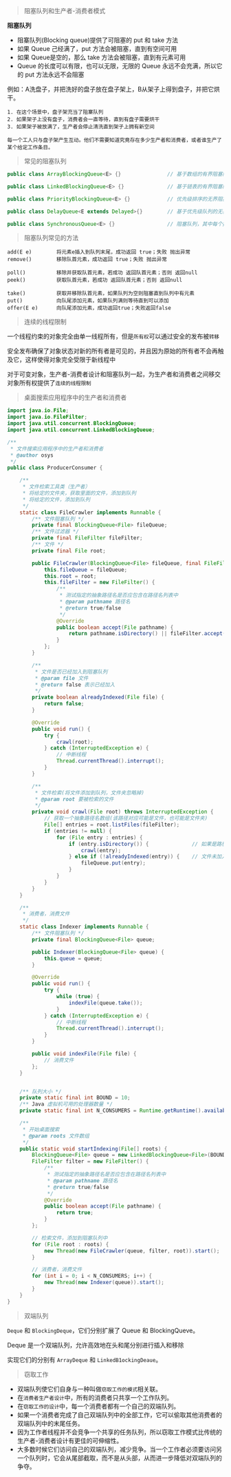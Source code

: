 > 阻塞队列和生产者-消费者模式

**阻塞队列**

* 阻寨队列(Blocking queue)提供了可阻塞的 put 和 take 方法
* 如果 Queue 己经满了，put 方法会被阻塞，直到有空间可用
* 如果 Queue是空的，那么 take 方法会被阻塞，直到有元素可用
* Queue 的长度可以有限，也可以无限，无限的 Queue 永远不会充满，所以它的 put 方法永远不会阻塞



例如：A洗盘子，并把洗好的盘子放在盘子架上，B从架子上得到盘子，并把它烘干。

```
1. 在这个场景中，盘子架充当了阻寨队列
2. 如果架子上没有盘子，消费者会一直等待，直到有盘子需要烘干
3. 如果架子被放满了，生产者会停止清洗直到架子上拥有新空间

每一个工人只与盘子架产生互动。他们不需要知道究竟存在多少生产者和消费者，或者谁生产了某个给定工作条目。
```



> 常见的阻塞队列

```java
public class ArrayBlockingQueue<E> {}				// 基于数组的有界阻塞队列

public class LinkedBlockingQueue<E> {}				// 基于链表的有界阻塞队列

public class PriorityBlockingQueue<E> {}			// 优先级排序的无界阻塞队列。元素出队列的顺序按照优先级排序

public class DelayQueue<E extends Delayed>{}		// 基于优先级队列的无界阻塞队列。队列中的元素只有到达规定的延时才能从队列中取出。

public class SynchronousQueue<E> {}					// 阻塞队列，其中每个插入操作都必须等待另一个线程的相应删除操作。
```



> 阻塞队列常见的方法

```
add(E e)		将元素e插入到队列末尾，成功返回 true；失败 抛出异常
remove()		移除队首元素，成功返回 true；失败 抛出异常

poll()			移除并获取队首元素，若成功 返回队首元素；否则 返回null
peek()			获取队首元素，若成功 返回队首元素；否则 返回null

take()			获取并移除队首元素，如果队列为空则阻塞直到队列中有元素
put()			向队尾添加元素，如果队列满则等待直到可以添加
offer(E e)		向队尾添加元素，成功返回true；失败返回false
```



> 连续的线程限制

一个线程约束的对象完全由单一线程所有，但是`所有权`可以通过安全的发布被`转移`

安全发布确保了对象状态对新的所有者是可见的，并且因为原始的所有者不会再触及它，这样使得对象完全受限于新线程中

对于可变对象，生产者-消费者设计和阻塞队列一起，为生产者和消费者之间移交对象所有权提供了`连续的线程限制`



>桌面搜索应用程序中的生产者和消费者

```java
import java.io.File;
import java.io.FileFilter;
import java.util.concurrent.BlockingQueue;
import java.util.concurrent.LinkedBlockingQueue;

/**
 * 文件搜索应用程序中的生产者和消费者
 * @author osys
 */
public class ProducerConsumer {

    /**
     * 文件检索工具类（生产者）
     * 将给定的文件夹，获取里面的文件，添加到队列
     * 将给定的文件，添加到队列
     */
    static class FileCrawler implements Runnable {
        /** 文件阻塞队列 */
        private final BlockingQueue<File> fileQueue;
        /** 文件过滤器 */
        private final FileFilter fileFilter;
        /** 文件 */
        private final File root;

        public FileCrawler(BlockingQueue<File> fileQueue, final FileFilter fileFilter, File root) {
            this.fileQueue = fileQueue;
            this.root = root;
            this.fileFilter = new FileFilter() {
                /**
                 * 测试指定的抽象路径名是否应包含在路径名列表中
                 * @param pathname 路径名
                 * @return true/false
                 */
                @Override
                public boolean accept(File pathname) {
                    return pathname.isDirectory() || fileFilter.accept(pathname);
                }
            };
        }

        /**
         * 文件是否已经加入到阻塞队列
         * @param file 文件
         * @return false 表示已经加入
         */
        private boolean alreadyIndexed(File file) {
            return false;
        }

        @Override
        public void run() {
            try {
                crawl(root);
            } catch (InterruptedException e) {
                // 中断线程
                Thread.currentThread().interrupt();
            }
        }

        /**
         * 文件检索(将文件添加到队列，文件夹忽略掉)
         * @param root 要被检索的文件
         */
        private void crawl(File root) throws InterruptedException {
            // 获取一个抽象路径名数组(该路径对应可能是文件，也可能是文件夹)
            File[] entries = root.listFiles(fileFilter);
            if (entries != null) {
                for (File entry : entries) {
                    if (entry.isDirectory()) {              // 如果是路径，继续检索
                        crawl(entry);
                    } else if (!alreadyIndexed(entry)) {    // 文件未加入队列。将文件加入阻塞队列
                        fileQueue.put(entry);
                    }
                }
            }
        }
    }

    /**
     * 消费者，消费文件
     */
    static class Indexer implements Runnable {
        /** 文件阻塞队列 */
        private final BlockingQueue<File> queue;

        public Indexer(BlockingQueue<File> queue) {
            this.queue = queue;
        }

        @Override
        public void run() {
            try {
                while (true) {
                    indexFile(queue.take());
                }
            } catch (InterruptedException e) {
                // 中断线程
                Thread.currentThread().interrupt();
            }
        }

        public void indexFile(File file) {
            // 消费文件
        };
    }


    /** 队列大小 */
    private static final int BOUND = 10;
    /** Java 虚拟机可用的处理器数量 */
    private static final int N_CONSUMERS = Runtime.getRuntime().availableProcessors();

    /**
     * 开始桌面搜索
     * @param roots 文件数组
     */
    public static void startIndexing(File[] roots) {
        BlockingQueue<File> queue = new LinkedBlockingQueue<File>(BOUND);
        FileFilter filter = new FileFilter() {
            /**
             * 测试指定的抽象路径名是否应包含在路径名列表中
             * @param pathname 路径名
             * @return true/false
             */
            @Override
            public boolean accept(File pathname) {
                return true;
            }
        };

        // 检索文件，添加到阻塞队列中
        for (File root : roots) {
            new Thread(new FileCrawler(queue, filter, root)).start();
        }

        // 消费者，消费文件
        for (int i = 0; i < N_CONSUMERS; i++) {
            new Thread(new Indexer(queue)).start();
        }
    }
}
```



> 双端队列

`Deque` 和 `BlockingDeque`，它们分别扩展了 Queue 和 BlockingQueve。

Deque 是一个双端队列，允许高效地在头和尾分别进行插入和移除

实现它们的分别有 `ArrayDeque` 和 `LinkedB1ockingDeaue`。



> 窃取工作

* 双端队列使它们自身与一种叫做`窃取工作的模式`相关联。
* 在`消费者生产者设计`中，所有的消费者只共享一个工作队列。
* 在`窃取工作的设计`中，每一个消费者都有一个自己的双端队列。
* 如果一个消费者完成了自己双端队列中的全部工作，它可以偷取其他消费者的双端队列中的末尾任务。
* 因为工作者线程并不会竞争一个共享的任务队列，所以窃取工作模式比传统的生产者-消费者设计有更佳的可伸缩性。
* 大多数时候它们访问自己的双端队列，减少竞争。当一个工作者必须要访问另一个队列时，它会从尾部截取，而不是从头部，从而进一步降低对双端队列的争夺。




